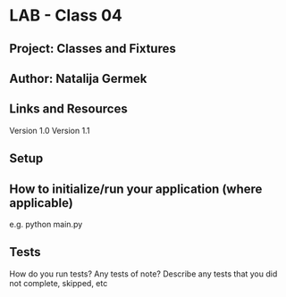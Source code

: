 # LAB - Class 04

## Project: Classes and Fixtures

## Author: Natalija Germek

## Links and Resources
Version 1.0
Version 1.1
## Setup

## How to initialize/run your application (where applicable)

e.g. python main.py

## Tests

How do you run tests?
Any tests of note?
Describe any tests that you did not complete, skipped, etc